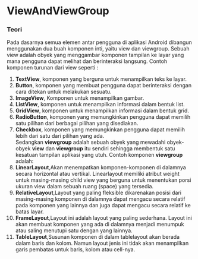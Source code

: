# ViewAndViewGroup
### Teori
Pada dasarnya semua elemen antar pengguna di aplikasi Android dibangun menggunakan dua buah komponen inti, yaitu view dan viewgroup.
Sebuah view adalah obyek yang menggambar komponen tampilan ke layar yang mana pengguna dapat melihat dan berinteraksi langsung. Contoh komponen turunan dari view seperti :
1.  **TextView**, komponen yang berguna untuk menampilkan teks ke layar.
2. 	**Button**, komponen yang membuat pengguna dapat berinteraksi dengan cara ditekan untuk melakukan sesuatu.
3.  **ImageView**, Komponen untuk menampilkan gambar.
4.  **ListView**, komponen untuk menampilkan informasi dalam bentuk list.
5.	**GridView**, komponen untuk menampilkan informasi dalam bentuk grid.
6. 	**RadioButton**, komponen yang memungkinkan pengguna dapat memilih satu pilihan dari berbagai pilihan yang disediakan.
7.	**Checkbox**, komponen yang memungkinkan pengguna dapat memilih lebih dari satu dari pilihan yang ada. <br>
Sedangkan **viewgroup** adalah sebuah obyek yang mewadahi obyek-obyek **view** dan **viewgroup** itu sendiri sehingga membentuk satu kesatuan tampilan aplikasi yang utuh. Contoh komponen **viewgroup** adalah:
8.  **LinearLayout**,Akan menempatkan komponen-komponen di dalamnya secara horizontal atau vertikal. Linearlayout memiliki atribut weight untuk masing-masing child view yang berguna untuk menentukan porsi ukuran view dalam sebuah  ruang (space) yang tersedia.
9.  **RelativeLayout**,Layout yang paling fleksible dikarenakan posisi dari masing-masing komponen di dalamnya dapat mengacu secara relatif pada komponen yang lainnya dan juga dapat mengacu secara relatif ke batas layar.
10.  **FrameLayout**,Layout ini adalah layout yang paling sederhana. Layout ini akan membuat komponen yang ada di dalamnya menjadi menumpuk atau saling menutupi satu dengan yang lainnya.
11.  **TableLayout**,Susunan komponen di dalam tablelayout akan berada dalam baris dan kolom. Namun layout jenis ini tidak akan menampilkan garis pembatas untuk baris, kolom atau cell-nya. 







